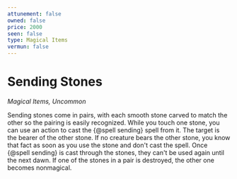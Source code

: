 ```yaml
---
attunement: false
owned: false
price: 2000
seen: false
type: Magical Items
vermun: false
---
```

# Sending Stones

*Magical Items, Uncommon*

Sending stones come in pairs, with each smooth stone carved to match the other so the pairing is easily recognized. While you touch one stone, you can use an action to cast the {@spell sending} spell from it. The target is the bearer of the other stone. If no creature bears the other stone, you know that fact as soon as you use the stone and don't cast the spell. Once {@spell sending} is cast through the stones, they can't be used again until the next dawn. If one of the stones in a pair is destroyed, the other one becomes nonmagical.
